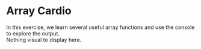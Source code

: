 # Array Cardio
In this exercise, we learn several useful array functions and use the console to explore the output. \
Nothing visual to display here.
